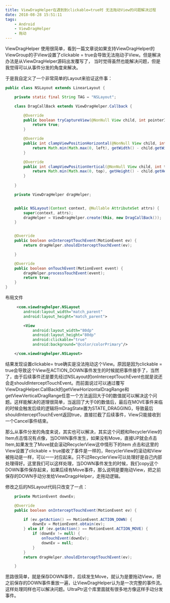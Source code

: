 ```yaml
---
title: ViewDragHelper在遇到到clickable=true时 无法拖动View的问题解决过程
date: 2018-08-28 15:51:11
tags:
    - Android 
    - ViewDragHelper
    - 拖动
---
```


ViewDragHelper 使用很简单，看到一篇文章说如果支持ViewDragHelper的ViewGroup的子View设置了clickable = true会导致无法拖动子View。但是解决办法是从ViewDragHelper源码出发覆写了，
当时觉得虽然也能解决问题，但是我觉得可以从事件分发的角度来解决。

于是我自定义了一个非常简单的Layout来验证这件事：
```java
public class NSLayout extends LinearLayout {

    private static final String TAG = "NSLayout";

    class DragCallBack extends ViewDragHelper.Callback {

        @Override
        public boolean tryCaptureView(@NonNull View child, int pointerId) {
            return true;
        }

        @Override
        public int clampViewPositionHorizontal(@NonNull View child, int left, int dx) {
            return Math.min(Math.max(0, left), getWidth() - child.getWidth());
        }

        @Override
        public int clampViewPositionVertical(@NonNull View child, int top, int dy) {
            return Math.min(Math.max(0, top), getHeight() - child.getHeight());
        }
        
    }

    private ViewDragHelper dragHelper;


    public NSLayout(Context context, @Nullable AttributeSet attrs) {
        super(context, attrs);
        dragHelper = ViewDragHelper.create(this, new DragCallBack());
    }


    @Override
    public boolean onInterceptTouchEvent(MotionEvent ev) {
        return dragHelper.shouldInterceptTouchEvent(ev);

    }

    @Override
    public boolean onTouchEvent(MotionEvent event) {
        dragHelper.processTouchEvent(event);
        return true;
    }
}
```
布局文件
```xml
     <com.viewdraghelper.NSLayout
        android:layout_width="match_parent"
        android:layout_height="match_parent">

        <View
            android:layout_width="80dp"
            android:layout_height="80dp"
            android:clickable="true"
            android:background="@color/colorPrimary"/>

    </com.viewdraghelper.NSLayout>
```
结果发现设置clickable= true确实是没法拖动这个View。原因是因为clickable = true会导致这个View在ACTION_DOWN事件发生的时候就把事件接手了，当然了，由于后续事件还是要先经过NSLayout的onInterceptTouchEvent也就是说还会走shouldInterceptTouchEvent。而前面说过可以通过覆写
ViewDragHelper.CallBack的getViewHorizontalDragRange和getViewVerticalDragRange任意一个方法返回大于0的数值就可以解决这个问题。这样能解决的道理很简单，当返回了大于0的数值后，最后在MOVE事件来临的时候会触发后续的逻辑将mDragState置为STATE_DRAGGING，导致最后shouldInterceptTouchEvent返回true，直接拦截了后续事件，View只能接收到一个Cancel事件结束。

那么从事件分发的角度来说，其实也可以解决，其实这个问题和RecyclerView的Item点击情况有点像，当DOWN事件发生，如果没有Move，直接UP就会点击Item,如果发生了Move就会滚动RecyclerView这中情形下的item 点击和这里的View设置了clickable = true接收了事件是一样的，RecyclerView的滚动和View被拖动是一样，可以一一对应起来。只不过RecyclerView可以处理好是自己内部处理得好。这里我们可以这样处理，当DOWN事件发生的时候，我们copy这个DOWN事件保存起来，如果后续有Move事件，那么说明是要拖动View，把之前保存的DOWN手动分发给ViewDragpHelper，走拖动逻辑。

修改之后的NSLayout代码只改变了一点：
```java
    private MotionEvent downEv;

    @Override
    public boolean onInterceptTouchEvent(MotionEvent ev) {

        if (ev.getAction() == MotionEvent.ACTION_DOWN) {
            downEv = MotionEvent.obtain(ev);
        } else if (ev.getAction() == MotionEvent.ACTION_MOVE) {
            if (downEv != null) {
                onTouchEvent(downEv);
                downEv = null;
            }
        }
        return dragHelper.shouldInterceptTouchEvent(ev);

    }
```
思路很简单，就是保存DOWN事件，后续发生Move，就认为是要拖动View，把之前保存的DOWN事件重放一遍，让ViewDragHelper认为是一次完整的事件流。
这样处理同样也可以解决问题。UltraPtr这个库里面就有很多地方像这样手动分发事件。